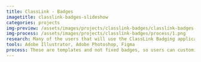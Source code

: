 ```yaml
---
title: ClassLink - Badges
imagetitle: classlink-badges-slideshow
categories: projects
img-preview: /assets/images/projects/classlink-badges/classlink-badges-slideshow/1.png
img-process: /assets/images/projects/classlink-badges/process/1.png
research: Many of the users that will use the ClassLink Badging application consists of teachers and students, as well as administrators in school districts. Badges are used to gamify the classroom as validated indicators of accomplishment, skill, quality, or interest. The teachers or admins often distribute the badges, and the students receive them. Therefore, designing the badges required more attention to the visual cue of the students.
tools: Adobe Illustrator, Adobe Photoshop, Figma
process: These are templates and not fixed badges, so users can customize the icon and text of the badge. There are three different types of badges. I separated them into three sets. The first set consists of badges with only text, the second set consists of badges with only an image, and the last set of badges have both text and image. I have also curtailed a specific range of colors for these badges. Each color palette consists of five colors, and each color in a palette is established with a certain amount of brightness, which keeps the badges consistent. I mainly used Illustrator to design the badges, and later exported the badges to Figma for ease of access.
---
```

